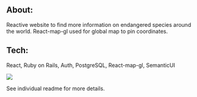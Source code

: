 ## About: 
Reactive website to find more information on endangered species around the world. React-map-gl used for global map to pin coordinates.

## Tech: 
React, Ruby on Rails, Auth, PostgreSQL, React-map-gl, SemanticUI


![](AnimalConservation.gif)

See individual readme for more details. 
